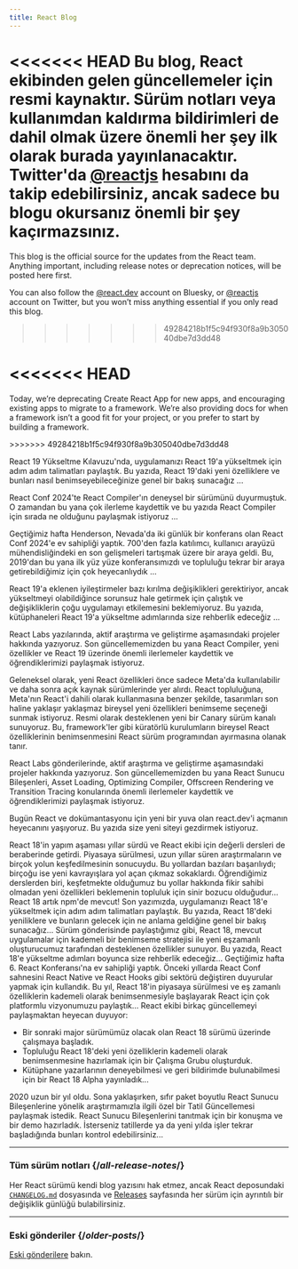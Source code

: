 ```yaml
---
title: React Blog
---
```


<Intro>

<<<<<<< HEAD
Bu blog, React ekibinden gelen güncellemeler için resmi kaynaktır. Sürüm notları veya kullanımdan kaldırma bildirimleri de dahil olmak üzere önemli her şey ilk olarak burada yayınlanacaktır. Twitter'da [@reactjs](https://twitter.com/reactjs) hesabını da takip edebilirsiniz, ancak sadece bu blogu okursanız önemli bir şey kaçırmazsınız.
=======
This blog is the official source for the updates from the React team. Anything important, including release notes or deprecation notices, will be posted here first. 

You can also follow the [@react.dev](https://bsky.app/profiles/react.js) account on Bluesky, or [@reactjs](https://twitter.com/reactjs) account on Twitter, but you won’t miss anything essential if you only read this blog.
>>>>>>> 49284218b1f5c94f930f8a9b305040dbe7d3dd48

</Intro>

<div className="sm:-mx-5 flex flex-col gap-5 mt-12">

<<<<<<< HEAD
<BlogCard title="React v19 " date="5 Aralık, 2024" url="/blog/2024/12/05/react-19">
=======
<BlogCard title="Sunsetting Create React App" date="February 13, 2025" url="/blog/2025/02/14/sunsetting-create-react-app">

Today, we’re deprecating Create React App for new apps, and encouraging existing apps to migrate to a framework. We’re also providing docs for when a framework isn’t a good fit for your project, or you prefer to start by building a framework.

</BlogCard>

<BlogCard title="React v19 " date="December 5, 2024" url="/blog/2024/12/05/react-19">
>>>>>>> 49284218b1f5c94f930f8a9b305040dbe7d3dd48

React 19 Yükseltme Kılavuzu'nda, uygulamanızı React 19'a yükseltmek için adım adım talimatları paylaştık. Bu yazıda, React 19'daki yeni özelliklere ve bunları nasıl benimseyebileceğinize genel bir bakış sunacağız ...

</BlogCard>

<BlogCard title="React Compiler Beta Sürümü" date="21 Ekim 2024" url="/blog/2024/10/21/react-compiler-beta-release">

React Conf 2024'te React Compiler'ın deneysel bir sürümünü duyurmuştuk. O zamandan bu yana çok ilerleme kaydettik ve bu yazıda React Compiler için sırada ne olduğunu paylaşmak istiyoruz ...

</BlogCard>

<BlogCard title="React Conf 2024 Özeti" date="22 Mayıs 2024" url="/blog/2024/05/22/react-conf-2024-recap">

Geçtiğimiz hafta Henderson, Nevada'da iki günlük bir konferans olan React Conf 2024'e ev sahipliği yaptık. 700'den fazla katılımcı, kullanıcı arayüzü mühendisliğindeki en son gelişmeleri tartışmak üzere bir araya geldi. Bu, 2019'dan bu yana ilk yüz yüze konferansımızdı ve topluluğu tekrar bir araya getirebildiğimiz için çok heyecanlıydık ...

</BlogCard>

<BlogCard title="React 19 Yükseltme Kılavuzu" date="25 Nisan, 2024" url="/blog/2024/04/25/react-19-upgrade-guide">

React 19'a eklenen iyileştirmeler bazı kırılma değişiklikleri gerektiriyor, ancak yükseltmeyi olabildiğince sorunsuz hale getirmek için çalıştık ve değişikliklerin çoğu uygulamayı etkilemesini beklemiyoruz. Bu yazıda, kütüphaneleri React 19'a yükseltme adımlarında size rehberlik edeceğiz ...

</BlogCard>

<BlogCard title="React Labs: Neler Üzerinde Çalışıyoruz - Şubat 2024" date="15 Şubat, 2024" url="/blog/2024/02/15/react-labs-what-we-have-been-working-on-february-2024">

React Labs yazılarında, aktif araştırma ve geliştirme aşamasındaki projeler hakkında yazıyoruz. Son güncellememizden bu yana React Compiler, yeni özellikler ve React 19 üzerinde önemli ilerlemeler kaydettik ve öğrendiklerimizi paylaşmak istiyoruz.

</BlogCard>

<BlogCard title="React Canaries: Meta Dışında Kademeli Özellik Sunumu" date="3 Mayıs, 2023" url="/blog/2023/05/03/react-canaries">

Geleneksel olarak, yeni React özellikleri önce sadece Meta'da kullanılabilir ve daha sonra açık kaynak sürümlerinde yer alırdı. React topluluğuna, Meta'nın React'i dahili olarak kullanmasına benzer şekilde, tasarımları son haline yaklaşır yaklaşmaz bireysel yeni özellikleri benimseme seçeneği sunmak istiyoruz. Resmi olarak desteklenen yeni bir Canary sürüm kanalı sunuyoruz. Bu, framework'ler gibi küratörlü kurulumların bireysel React özelliklerinin benimsenmesini React sürüm programından ayırmasına olanak tanır.

</BlogCard>

<BlogCard title="React Labs: Neler Üzerinde Çalışıyoruz - Mart 2023" date="22 Mart 2023" url="/blog/2023/03/22/react-labs-what-we-have-been-working-on-march-2023">

React Labs gönderilerinde, aktif araştırma ve geliştirme aşamasındaki projeler hakkında yazıyoruz. Son güncellememizden bu yana React Sunucu Bileşenleri, Asset Loading, Optimizing Compiler, Offscreen Rendering ve Transition Tracing konularında önemli ilerlemeler kaydettik ve öğrendiklerimizi paylaşmak istiyoruz.

</BlogCard>


<BlogCard title="react.dev ile tanışın" date="16 Mart 2023" url="/blog/2023/03/16/introducing-react-dev">

Bugün React ve dokümantasyonu için yeni bir yuva olan react.dev'i açmanın heyecanını yaşıyoruz. Bu yazıda size yeni siteyi gezdirmek istiyoruz.

</BlogCard>


<BlogCard title="React Labs: Neler Üzerinde Çalışıyoruz - Haziran 2022" date="15 Haziran 2022" url="/blog/2022/06/15/react-labs-what-we-have-been-working-on-june-2022">
React 18'in yapım aşaması yıllar sürdü ve React ekibi için değerli dersleri de beraberinde getirdi. Piyasaya sürülmesi, uzun yıllar süren araştırmaların ve birçok yolun keşfedilmesinin sonucuydu. Bu yollardan bazıları başarılıydı; birçoğu ise yeni kavrayışlara yol açan çıkmaz sokaklardı. Öğrendiğimiz derslerden biri, keşfetmekte olduğumuz bu yollar hakkında fikir sahibi olmadan yeni özellikleri beklemenin topluluk için sinir bozucu olduğudur...
</BlogCard>

<BlogCard title="React v18.0" date="29 Mart 2022" url="/blog/2022/03/29/react-v18">
React 18 artık npm'de mevcut! Son yazımızda, uygulamanızı React 18'e yükseltmek için adım adım talimatları paylaştık. Bu yazıda, React 18'deki yeniliklere ve bunların gelecek için ne anlama geldiğine genel bir bakış sunacağız...
</BlogCard>

<BlogCard title="React 18'e Nasıl Yükseltilir" date="8 Mart 2022" url="/blog/2022/03/08/react-18-upgrade-guide">
Sürüm gönderisinde paylaştığımız gibi, React 18, mevcut uygulamalar için kademeli bir benimseme stratejisi ile yeni eşzamanlı oluşturucumuz tarafından desteklenen özellikler sunuyor. Bu yazıda, React 18'e yükseltme adımları boyunca size rehberlik edeceğiz...
</BlogCard>

<BlogCard title="React Conf 2021 Özeti" date="17 Aralık 2021" url="/blog/2021/12/17/react-conf-2021-recap">
Geçtiğimiz hafta 6. React Konferansı'na ev sahipliği yaptık.  Önceki yıllarda React Conf sahnesini React Native ve React Hooks gibi sektörü değiştiren duyurular yapmak için kullandık. Bu yıl, React 18'in piyasaya sürülmesi ve eş zamanlı özelliklerin kademeli olarak benimsenmesiyle başlayarak React için çok platformlu vizyonumuzu paylaştık...
</BlogCard>

<BlogCard title="React 18 için Plan" date="8 Haziran 2021" url="/blog/2021/06/08/the-plan-for-react-18">
React ekibi birkaç güncellemeyi paylaşmaktan heyecan duyuyor:

- Bir sonraki major sürümümüz olacak olan React 18 sürümü üzerinde çalışmaya başladık.
- Topluluğu React 18'deki yeni özelliklerin kademeli olarak benimsenmesine hazırlamak için bir Çalışma Grubu oluşturduk.
- Kütüphane yazarlarının deneyebilmesi ve geri bildirimde bulunabilmesi için bir React 18 Alpha yayınladık...
</BlogCard>

<BlogCard title="Sıfır Paket Boyutlu React Sunucu Bileşenleri ile Tanışın" date="21 Aralık 2020" url="/blog/2020/12/21/data-fetching-with-react-server-components">
2020 uzun bir yıl oldu. Sona yaklaşırken, sıfır paket boyutlu React Sunucu Bileşenlerine yönelik araştırmamızla ilgili özel bir Tatil Güncellemesi paylaşmak istedik. React Sunucu Bileşenlerini tanıtmak için bir konuşma ve bir demo hazırladık. İsterseniz tatillerde ya da yeni yılda işler tekrar başladığında bunları kontrol edebilirsiniz...
</BlogCard>

</div>

---

### Tüm sürüm notları {/*all-release-notes*/}

Her React sürümü kendi blog yazısını hak etmez, ancak React deposundaki [`CHANGELOG.md`](https://github.com/facebook/react/blob/main/CHANGELOG.md) dosyasında ve [Releases](https://github.com/facebook/react/releases) sayfasında her sürüm için ayrıntılı bir değişiklik günlüğü bulabilirsiniz.

---

### Eski gönderiler {/*older-posts*/}

[Eski gönderilere](https://reactjs.org/blog/all.html) bakın.

<div className="h-12"></div>
